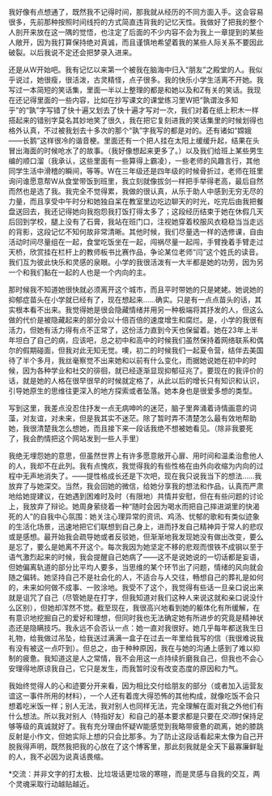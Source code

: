 我好像有点想通了，既然我不记得时间，那我就从经历的不同方面入手。这会容易很多，先前那种按照时间线捋的方式简直违背我的记忆天性。我做好了把我的整个人剖开来放在这一隅的觉悟，也注定了后面的不少内容不会为我上一章提到的某些人敞开，因为我打算保持绝对真诚，而且谨慎地希望着我的某些人际关系不要因此破裂。以后我说不定还会把梦录入进来。

还是从W开始吧。我有记忆以来第一个被我在脑海中归入“朋友”之殿堂的人。我似乎说过，她很瘦，很活泼，古灵精怪，点子很多。我的快乐小学生活离不开她。我写过一本简短的笑话集，里面一半以上整理的都是和她以及和Z有关的笑话。我现在还记得里面的一些内容，比如在抄写课文的课堂练习里W把“孰谓汝多知乎”的“孰”字写错了快十遍又划去了快十遍才写对一次，我们对着在纸上积木一样搭起来的错别字莫名其妙地笑了很久，我在把它复刻进我的笑话集里的时候划得也格外认真，不过被我划去十多次的那个“孰”字我写的都是对的。还有诸如“嫦娥——长鹅”这样很冷的谐音梗。里面还有一个把人挂在太阳上缓缓升起，结果在头冒出海面的时候呛水了的故事。（我好像想起来更多了。）以及我们给班上某些男生编的顺口溜（我承认，这些里面有一些算得上霸凌），一些老师的风趣言行，其他同学生活中滑稽的瞬间，等等。W在三年级还是四年级的时候骨折过，老师在班里询问谁愿意帮W从食堂带饭到班里，我立刻就像拔剑一样把手举得老高，最后自然而然也是选了我。我完全不觉得累，我做的很认真，从乐于助人中感到无穷无尽的力量，而且享受中午时分和她独自呆在教室里边吃边聊天的时光，吃完后由我把餐盘送回去，我还记得她向我抱怨我打饭打得太多了；这段经历结束于她在休假几天后回到学校，腿上没有了石膏，我站在班门口，注视她穿着校服风衣稳稳当当走远的背影，这段记忆不知何故非常清晰。其他时候，我们尽量选一样的选修课，自由活动时间尽量组在一起，食堂吃饭坐在一起，闯祸尽量一起闯，手臂挽着手臂走过天桥，欣赏挂在栏杆上的教师板书比赛作品，争论某位老师“闫”这个姓氏的读音。我们互为彼此快乐和灵感的泉眼。小学的我很活泼有一大半都是她的功劳，因为另一个和我们黏在一起的人也是一个内向的主。

那时候我不知道她很快就必须离开这个城市，而且平时带她的只是姥姥。她说她的抑郁症苗头在小学就已经有了，现在想起来……确实。只是有一点点苗头的话，其实根本看不出来。我觉得她是很会隐藏情绪并用另一种极端将其抒发的人，但这么做的代价是被隐藏起来的部分会以十倍百倍的速度增生和腐烂。是，小学的我很有活力，但她有活力得有点不正常了，这份活力直到今天也保留着。她在23年上半年坦白了自己的病，应该吧，总之初中和高中的时候我们虽然保持着网络联系和偶尔的假期碰面，但我对此无知无觉。噢，初二的时候我们一起夏令营，结伴去美国待了半个多月，我丝毫察觉不出来她和以前有什么变化，而据她说她在初中的时候，因为各种学业和社交的徘徊，就已经逐渐显现抑郁征兆了。要现在的我评价的话，就是她的人格在很早很早的时候就定格了，从此以后的增长只有知识和认识，引导她原生的思维往更深入的地方探索或者坠落。她本身也是很爱多想的类型。

写到这里，我差点没忍住抒发一点无病呻吟的迷茫，脑子里奔涌着诗情画意的词藻，对友谊，对未来，但是我其实不迷茫。除了暂时弄不清楚怎么最有效地帮助她，我很清楚我怎么想她，而且接下来一段话我绝不想被她看见。（除非我要死了，我会酌情把这个网站发到一些人手里）

我绝无埋怨她的意思，但虽然世界上有许多愿意敞开心扉、用时间和温柔治愈他人的人，我却不在此列。我有点愧疚，我觉得我的有些性格在由外向收缩为内向的过程中无声地消失了。——提性格成长还是下次吧，现在我只说我当下的想法……我放弃了与她深交。当然，我会回她的微信，给她分享我的想法和作品，认真而严肃地给她提建议，在她遇到困难时及时（有限地）共情并安慰，但在有些问题的讨论上，我放弃了辩论。她周身萦绕着一种“随时会因为喝水而把自己摔进湖里的快渴死的人”的自我中心氛围：她关注心理异常的资讯、鸡汤、忧郁的歌和有类似迹象的生活化场景，迅速地把它们联想到自己身上，进而抒发自己精神异于常人的悲叹或是感想。最开始我会疏导她或者反驳她，但渐渐地我发现她没有做出改变，要么是忘了，要么是她离不开这个。每次我因为她坚定不移的悲观而恨铁不成钢以至于语气激烈起来的时候，我会提醒自己她病了——这不是说她说的一切话都是妄语，但她偏离轨道的部分比平均人要多，当思维的某个环节出了问题，情绪的风向就会随之偏转。她坚持自己不是社会化的人，不适合与人交往，畅想自己的葬礼是如何的，未来如何做不成事、一败涂地。我受不了这个，我觉得有些话一旦亲口说出来就是诅咒了自己（尽管她是在打字，但我知道对我们这种人来说这就和亲口说没什么区别），但她却浑然不觉。截至现在，我很高兴地看到她的躯体化有所缓解，在有意识地挖掘自己的爱好和理想，但同时我也无法确定她有所进步的究竟是精神状态还是隐瞒技巧。我永远不会否认一点：她一直对我很好。她几乎每年都送我生日礼物，给我做过吊坠，给我送过满满一盒子在过去一年里给我写的信（我很难说我有没有被这一点吓到）。但总之，由于种种原因，我在与她的沟通上感到了难以抑制的疲惫。我知道这是人之常情，我不会用这一点持续折磨我自己，但我也不会心安理得地原谅我自己，它只是发生，而我暂时没有改变态度的原因和力气。

我始终觉得人的心和迹要分开来看，因为相比交付给朋友的部分（或者加入运营友谊这一事件所用的材料），一个人还有着庞大得恐怖的其他构成，就像吃饭不会只想着吃米饭一样；别人无法，我对别人也同样无法，完全理解在面对我之外他们有什么想法。所以我对别人（特指好友）和自己的基本要求都是只要在*交流*时保持足够等级的真诚就好了。我有充分理由怀疑W能感觉到我略带疲惫的疏离，她的膝跳反射是小作文，但她实际上想的只会比那多。为了防止这段话看起来太像为自己开脱我得声明，既然我把我的心放在了这个博客里，那此刻我就是全天下最寡廉鲜耻的人，我不必因为说真话畏缩。

*交流：并非文字的打太极、比垃圾话更垃圾的寒暄，而是灵感与自我的交互，两个灵魂采取行动越贴越近。